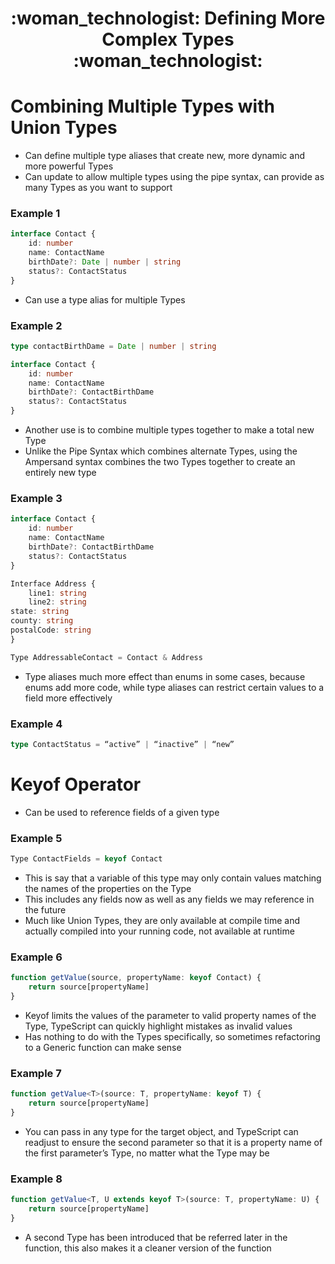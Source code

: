 <div align="center">
   <h1>:woman_technologist: Defining More Complex Types :woman_technologist:</h1>
</div>

<h1>Combining Multiple Types with Union Types</h1>

- Can define multiple type aliases that create new, more dynamic and more powerful Types
- Can update to allow multiple types using the pipe syntax, can provide as many Types as you want to support

<h3>Example 1</h3>

```typescript
interface Contact {
	id: number
	name: ContactName 
	birthDate?: Date | number | string
	status?: ContactStatus
}
```

- Can use a type alias for multiple Types

<h3>Example 2</h3>

```typescript
type contactBirthDame = Date | number | string

interface Contact {
	id: number
	name: ContactName 
	birthDate?: ContactBirthDame
	status?: ContactStatus
}
```

- Another use is to combine multiple types together to make a total new Type
- Unlike the Pipe Syntax which combines alternate Types, using the Ampersand syntax combines the two Types together to create an entirely new type

<h3>Example 3</h3>

```typescript
interface Contact {
	id: number
	name: ContactName 
	birthDate?: ContactBirthDame
	status?: ContactStatus
}

Interface Address {
	line1: string
	line2: string
state: string
county: string
postalCode: string
}

Type AddressableContact = Contact & Address
```

- Type aliases much more effect than enums in some cases, because enums add more code, while type aliases can restrict certain values to a field more effectively 

<h3>Example 4</h3>

```typescript
type ContactStatus = “active” | “inactive” | “new”
```

<h1>Keyof Operator</h1>


- Can be used to reference fields of a given type

<h3>Example 5</h3>

```typescript
Type ContactFields = keyof Contact
```

- This is say that a variable of this type may only contain values matching the names of the properties on the Type
- This includes any fields now as well as any fields we may reference in the future
- Much like Union Types, they are only available at compile time and actually compiled into your running code, not available at runtime

<h3>Example 6</h3>

```typescript
function getValue(source, propertyName: keyof Contact) {
	return source[propertyName]
}
```

- Keyof limits the values of the parameter to valid property names of the Type, TypeScript can quickly highlight mistakes as invalid values
- Has nothing to do with the Types specifically, so sometimes refactoring to a Generic function can make sense

<h3>Example 7</h3>

```typescript
function getValue<T>(source: T, propertyName: keyof T) {
	return source[propertyName]
}
```

- You can pass in any type for the target object, and TypeScript can readjust to ensure the second parameter so that it is a property name of the first parameter’s Type, no matter what the Type may be 

<h3>Example 8</h3>

```typescript
function getValue<T, U extends keyof T>(source: T, propertyName: U) {
	return source[propertyName]
}
```

- A second Type has been introduced that be referred later in the function, this also makes it a cleaner version of the function

